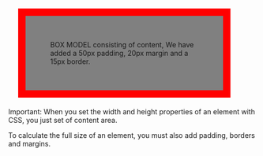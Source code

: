 <div style = "
  width: 300px;
  border: 15px solid red;
  padding: 50px;
  margin: 20px;
  background-color:grey">BOX MODEL consisting of content, We have added a 50px padding, 20px margin and a 15px border.</div>

Important: When you set the width and height properties of an element with CSS, you just set of content area. 

To calculate the full size of an element, you must also add padding, borders and margins.
